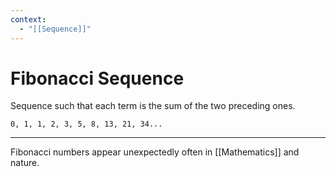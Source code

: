 ```yaml
---
context:
  - "[[Sequence]]"
---
```


# Fibonacci Sequence

Sequence such that each term is the sum of the two preceding ones.

`0, 1, 1, 2, 3, 5, 8, 13, 21, 34...`

---

Fibonacci numbers appear unexpectedly often in [[Mathematics]] and nature.
